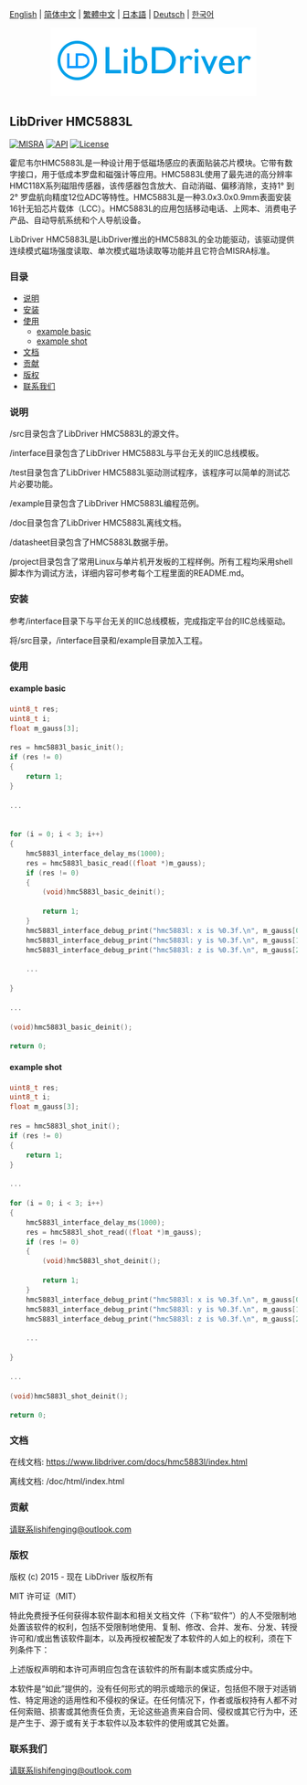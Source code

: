 [English](/README.md) | [ 简体中文](/README_zh-Hans.md) | [繁體中文](/README_zh-Hant.md) | [日本語](/README_ja.md) | [Deutsch](/README_de.md) | [한국어](/README_ko.md)

<div align=center>
<img src="/doc/image/logo.png"/>
</div>

## LibDriver HMC5883L

[![MISRA](https://img.shields.io/badge/misra-compliant-brightgreen.svg)](/misra/README.md) [![API](https://img.shields.io/badge/api-reference-blue.svg)](https://www.libdriver.com/docs/hmc5883l/index.html) [![License](https://img.shields.io/badge/license-MIT-brightgreen.svg)](/LICENSE)

霍尼韦尔HMC5883L是一种设计用于低磁场感应的表面贴装芯片模块。它带有数字接口，用于低成本罗盘和磁强计等应用。HMC5883L使用了最先进的高分辨率HMC118X系列磁阻传感器，该传感器包含放大、自动消磁、偏移消除，支持1° 到2° 罗盘航向精度12位ADC等特性。HMC5883L是一种3.0x3.0x0.9mm表面安装16针无铅芯片载体（LCC）。HMC5883L的应用包括移动电话、上网本、消费电子产品、自动导航系统和个人导航设备。

LibDriver HMC5883L是LibDriver推出的HMC5883L的全功能驱动，该驱动提供连续模式磁场强度读取、单次模式磁场读取等功能并且它符合MISRA标准。

### 目录

  - [说明](#说明)
  - [安装](#安装)
  - [使用](#使用)
    - [example basic](#example-basic)
    - [example shot](#example-shot)
  - [文档](#文档)
  - [贡献](#贡献)
  - [版权](#版权)
  - [联系我们](#联系我们)

### 说明

/src目录包含了LibDriver HMC5883L的源文件。

/interface目录包含了LibDriver HMC5883L与平台无关的IIC总线模板。

/test目录包含了LibDriver HMC5883L驱动测试程序，该程序可以简单的测试芯片必要功能。

/example目录包含了LibDriver HMC5883L编程范例。

/doc目录包含了LibDriver HMC5883L离线文档。

/datasheet目录包含了HMC5883L数据手册。

/project目录包含了常用Linux与单片机开发板的工程样例。所有工程均采用shell脚本作为调试方法，详细内容可参考每个工程里面的README.md。

### 安装

参考/interface目录下与平台无关的IIC总线模板，完成指定平台的IIC总线驱动。

将/src目录，/interface目录和/example目录加入工程。

### 使用

#### example basic

```C
uint8_t res;
uint8_t i;
float m_gauss[3];

res = hmc5883l_basic_init();
if (res != 0)
{
    return 1;
}

...


for (i = 0; i < 3; i++)
{
    hmc5883l_interface_delay_ms(1000);
    res = hmc5883l_basic_read((float *)m_gauss);
    if (res != 0)
    {
        (void)hmc5883l_basic_deinit();

        return 1;
    }
    hmc5883l_interface_debug_print("hmc5883l: x is %0.3f.\n", m_gauss[0]);
    hmc5883l_interface_debug_print("hmc5883l: y is %0.3f.\n", m_gauss[1]);
    hmc5883l_interface_debug_print("hmc5883l: z is %0.3f.\n", m_gauss[2]);
    
    ...
    
}

...

(void)hmc5883l_basic_deinit();

return 0;
```

#### example shot

```C
uint8_t res;
uint8_t i;
float m_gauss[3];

res = hmc5883l_shot_init();
if (res != 0)
{
    return 1;
}

...

for (i = 0; i < 3; i++)
{
    hmc5883l_interface_delay_ms(1000);
    res = hmc5883l_shot_read((float *)m_gauss);
    if (res != 0)
    {
        (void)hmc5883l_shot_deinit();

        return 1;
    }
    hmc5883l_interface_debug_print("hmc5883l: x is %0.3f.\n", m_gauss[0]);
    hmc5883l_interface_debug_print("hmc5883l: y is %0.3f.\n", m_gauss[1]);
    hmc5883l_interface_debug_print("hmc5883l: z is %0.3f.\n", m_gauss[2]);
    
    ...
    
}

...

(void)hmc5883l_shot_deinit();

return 0;
```

### 文档

在线文档: https://www.libdriver.com/docs/hmc5883l/index.html

离线文档: /doc/html/index.html

### 贡献

请联系lishifenging@outlook.com

### 版权

版权 (c) 2015 - 现在 LibDriver 版权所有

MIT 许可证（MIT）

特此免费授予任何获得本软件副本和相关文档文件（下称“软件”）的人不受限制地处置该软件的权利，包括不受限制地使用、复制、修改、合并、发布、分发、转授许可和/或出售该软件副本，以及再授权被配发了本软件的人如上的权利，须在下列条件下：

上述版权声明和本许可声明应包含在该软件的所有副本或实质成分中。

本软件是“如此”提供的，没有任何形式的明示或暗示的保证，包括但不限于对适销性、特定用途的适用性和不侵权的保证。在任何情况下，作者或版权持有人都不对任何索赔、损害或其他责任负责，无论这些追责来自合同、侵权或其它行为中，还是产生于、源于或有关于本软件以及本软件的使用或其它处置。

### 联系我们

请联系lishifenging@outlook.com
